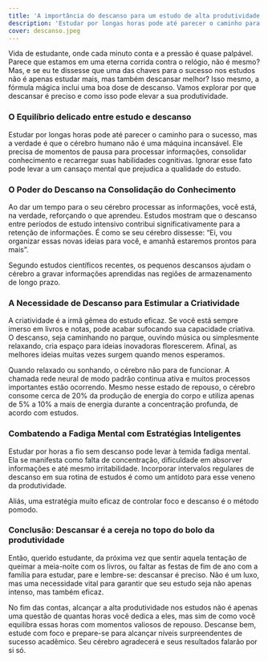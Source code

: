 ```yaml
---
title: 'A importância do descanso para um estudo de alta produtividade'
description: 'Estudar por longas horas pode até parecer o caminho para o sucesso, mas a verdade é que o cérebro humano não é uma máquina incansável. Ele precisa de momentos de pausa'
cover: descanso.jpeg
---
```

Vida de estudante, onde cada minuto conta e a pressão é quase palpável. Parece que estamos em uma eterna corrida contra o relógio, não é mesmo? Mas, e se eu te dissesse que uma das chaves para o sucesso nos estudos não é apenas estudar mais, mas também descansar melhor? Isso mesmo, a fórmula mágica inclui uma boa dose de descanso. Vamos explorar por que descansar é preciso e como isso pode elevar a sua produtividade.

### O Equilíbrio delicado entre estudo e descanso

Estudar por longas horas pode até parecer o caminho para o sucesso, mas a verdade é que o cérebro humano não é uma máquina incansável. Ele precisa de momentos de pausa para processar informações, consolidar conhecimento e recarregar suas habilidades cognitivas. Ignorar esse fato pode levar a um cansaço mental que prejudica a qualidade do estudo.

### O Poder do Descanso na Consolidação do Conhecimento

Ao dar um tempo para o seu cérebro processar as informações, você está, na verdade, reforçando o que aprendeu. Estudos mostram que o descanso entre períodos de estudo intensivo contribui significativamente para a retenção de informações. É como se seu cérebro dissesse: “Ei, vou organizar essas novas ideias para você, e amanhã estaremos prontos para mais”.

Segundo estudos científicos recentes, os pequenos descansos ajudam o cérebro a gravar informações aprendidas nas regiões de armazenamento de longo prazo.

### A Necessidade de Descanso para Estimular a Criatividade

A criatividade é a irmã gêmea do estudo eficaz. Se você está sempre imerso em livros e notas, pode acabar sufocando sua capacidade criativa. O descanso, seja caminhando no parque, ouvindo música ou simplesmente relaxando, cria espaço para ideias inovadoras florescerem. Afinal, as melhores ideias muitas vezes surgem quando menos esperamos.

Quando relaxado ou sonhando, o cérebro não para de funcionar. A chamada rede neural de modo padrão continua ativa e muitos processos importantes estão ocorrendo. Mesmo nesse estado de repouso, o cérebro consome cerca de 20% da produção de energia do corpo e utiliza apenas de 5% a 10% a mais de energia durante a concentração profunda, de acordo com estudos.

### Combatendo a Fadiga Mental com Estratégias Inteligentes

Estudar por horas a fio sem descanso pode levar à temida fadiga mental. Ela se manifesta como falta de concentração, dificuldade em absorver informações e até mesmo irritabilidade. Incorporar intervalos regulares de descanso em sua rotina de estudos é como um antídoto para esse veneno da produtividade.

Aliás, uma estratégia muito eficaz de controlar foco e descanso é o método pomodo.

### Conclusão: Descansar é a cereja no topo do bolo da produtividade

Então, querido estudante, da próxima vez que sentir aquela tentação de queimar a meia-noite com os livros, ou faltar as festas de fim de ano com a família para estudar, pare e lembre-se: descansar é preciso. Não é um luxo, mas uma necessidade vital para garantir que seu estudo seja não apenas intenso, mas também eficaz.

No fim das contas, alcançar a alta produtividade nos estudos não é apenas uma questão de quantas horas você dedica a eles, mas sim de como você equilibra essas horas com momentos valiosos de repouso. Descanse bem, estude com foco e prepare-se para alcançar níveis surpreendentes de sucesso acadêmico. Seu cérebro agradecerá e seus resultados falarão por si só.

